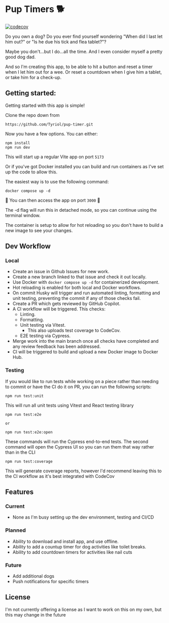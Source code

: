 # Pup Timers 🐕

[![codecov](https://codecov.io/github/Tyriol/pup-timer/graph/badge.svg?token=L7YH74KHNV)](https://codecov.io/github/Tyriol/pup-timer)

Do you own a dog? Do you ever find yourself wondering "When did I last let him out?" or "Is he due his tick and flea tablet?"?

Maybe you don't...but I do...all the time. And I even consider myself a pretty good dog dad.

And so I'm creating this app, to be able to hit a button and reset a timer when I let him out for a wee. Or reset a countdown when I give him a tablet, or take him for a check-up.

## Getting started:

Getting started with this app is simple!

Clone the repo down from

```
https://github.com/Tyriol/pup-timer.git
```

Now you have a few options. You can either:

```
npm install
npm run dev
```

This will start up a regular Vite app on port `5173`

Or if you've got Docker installed you can build and run containers as I've set up the code to allow this.

The easiest way is to use the following command:

```
docker compose up -d
```

🐋 You can then access the app on port `3000` 🐋

The -d flag will run this in detached mode, so you can continue using the terminal window.

The container is setup to allow for hot reloading so you don't have to build a new image to see your changes.

## Dev Workflow

### Local

- Create an issue in Github Issues for new work.
- Create a new branch linked to that issue and check it out locally.
- Use Docker with `docker compose up -d` for containerized development.
- Hot reloading is enabled for both local and Docker workflows.
- On commit Husky will trigger and run automated linting, formatting and unit testing, preventing the commit if any of those checks fail.
- Create a PR which gets reviewed by GitHub Copilot.
- A CI workflow will be triggered. This checks:
  - Linting.
  - Formatting.
  - Unit testing via Vitest.
    - This also uploads test coverage to CodeCov.
  - E2E testing via Cypress.
- Merge work into the main branch once all checks have completed and any review feedback has been addressed.
- CI will be triggered to build and upload a new Docker image to Docker Hub.

### Testing

If you would like to run tests while working on a piece rather than needing to commit or have the CI do it on PR, you can run the following scripts:

```
npm run test:unit
```

This will run all unit tests using Vitest and React testing library

```
npm run test:e2e

or

npm run test:e2e:open
```

These commands will run the Cypress end-to-end tests. The second command will open the Cypress UI so you can run them that way rather than in the CLI

```
npm run test:coverage
```

This will generate coverage reports, however I'd recommend leaving this to the CI workflow as it's best integrated with CodeCov

## Features

### Current

- None as I'm busy setting up the dev environment, testing and CI/CD

### Planned

- Ability to download and install app, and use offline.
- Ability to add a countup timer for dog activities like toilet breaks.
- Ability to add countdown timers for activities like nail cuts

### Future

- Add additional dogs
- Push notifications for specific timers

## License

I'm not currently offering a license as I want to work on this on my own, but this may change in the future
